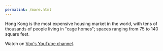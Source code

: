```yaml
---
permalink: /more.html
---
```


Hong Kong is the most expensive housing market in the world, with tens of thousands of people living in "cage homes"; spaces ranging from 75 to 140 square feet.

Watch on [Vox's YouTube channel](https://youtu.be/hLrFyjGZ9NU).
